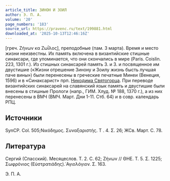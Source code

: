 ```yaml
---
article_title: ЗИНОН И ЗОИЛ
author: Э. П. А.
volume: '20'
page_numbers: '183'
source_url: https://pravenc.ru/text/199881.html
downloaded_at: '2025-10-13T12:46:16Z'
---
```


[греч. Ζήνων κα Ζωΐλος], преподобные (пам. 3 марта). Время и место жизни неизвестны. Их память включена в византийские стишные синаксари, где упоминается, что они скончались в мире (Paris. Coislin. 223, 1301 г.). Из стишных синаксарей память З. и З. и посвященное им двустишие («Жизни отрешение Зинону и Зоилу жизнь бысть лучшая паче вины») были перенесены в греческие печатные Минеи (Венеция, 1596) и в «Синаксарист» прп. [Никодима Святогорца](<https://pravenc.ru/text/Никодим Святогорец.html>). При переводе византийских синаксарей на славянский язык память и двустишие были внесены в стишные Прологи (напр., ГИМ. Хлуд. № 188, 1370 г.), а из них перенесены в ВМЧ (ВМЧ. Март. Дни 1-11. Стб. 64) и в совр. календарь РПЦ.

## Источники

SynCP. Col. 505;Νικόδημος. Συναξαριστής. T
. 4. Σ. 26; ЖСв. Март. С. 78.

## Литература

Сергий (Спасский). Месяцеслов. Т. 2. С. 62; Ζήνων // ΘΗΕ. Τ. 5. Σ. 1225; Σωφρόνιος (Εὐστρατιάδης).῾Αγιολόγιον. Σ. 163.

Э. П. А.
